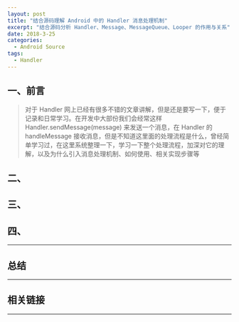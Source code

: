 ```yaml
---
layout: post
title: "结合源码理解 Android 中的 Handler 消息处理机制"
excerpt: "结合源码分析 Handler、Message、MessageQueue、Looper 的作用与关系"
date: 2018-3-25
categories:
  - Android Source
tags:
  - Handler
---
```


## 一、前言
> 对于 Handler 网上已经有很多不错的文章讲解，但是还是要写一下，便于记录和日常学习。在开发中大部份我们会经常这样 Handler.sendMessage(message) 来发送一个消息，在 Handler 的 handleMessage 接收消息，但是不知道这里面的处理流程是什么，曾经简单学习过，在这里系统整理一下，学习一下整个处理流程，加深对它的理解，以及为什么引入消息处理机制、如何使用、相关实现步骤等

## 二、


## 三、



## 四、


-------------------

## 总结


-------------------

## 相关链接


-------------------